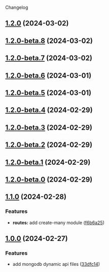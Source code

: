 Changelog

## [1.2.0](https://github.com/MikeDev75015/mongodb-dynamic-api/compare/1.2.0-beta.8...1.2.0) (2024-03-02)

## [1.2.0-beta.8](https://github.com/MikeDev75015/mongodb-dynamic-api/compare/release...1.2.0-beta.8) (2024-03-02)

## [1.2.0-beta.7](https://github.com/MikeDev75015/mongodb-dynamic-api/compare/prerelease...1.2.0-beta.7) (2024-03-02)

## [1.2.0-beta.6](https://github.com/MikeDev75015/mongodb-dynamic-api/compare/prerelease...1.2.0-beta.6) (2024-03-01)

## [1.2.0-beta.5](https://github.com/MikeDev75015/mongodb-dynamic-api/compare/prerelease...1.2.0-beta.5) (2024-03-01)

## [1.2.0-beta.4](https://github.com/MikeDev75015/mongodb-dynamic-api/compare/prerelease...1.2.0-beta.4) (2024-02-29)

## [1.2.0-beta.3](https://github.com/MikeDev75015/mongodb-dynamic-api/compare/prerelease...1.2.0-beta.3) (2024-02-29)

## [1.2.0-beta.2](https://github.com/MikeDev75015/mongodb-dynamic-api/compare/prerelease...1.2.0-beta.2) (2024-02-29)

## [1.2.0-beta.1](https://github.com/MikeDev75015/mongodb-dynamic-api/compare/prerelease...1.2.0-beta.1) (2024-02-29)

## [1.2.0-beta.0](https://github.com/MikeDev75015/mongodb-dynamic-api/compare/prerelease...1.2.0-beta.0) (2024-02-29)

## [1.1.0](https://github.com/MikeDev75015/mongodb-dynamic-api/compare/mongodb-dynamic-api-v1.1.0...mongodb-dynamic-api-v1.2.0) (2024-02-28)


### Features

* **routes:** add create-many module ([f6b6a25](https://github.com/MikeDev75015/mongodb-dynamic-api/commit/f6b6a25edfc924ce5e305951db97c353465156e3))

## [1.0.0](https://github.com/MikeDev75015/mongodb-dynamic-api/compare/mongodb-dynamic-api-v1.0.0...mongodb-dynamic-api-v1.1.0) (2024-02-27)


### Features

* add mongodb dynamic api files ([33dfc14](https://github.com/MikeDev75015/mongodb-dynamic-api/commit/33dfc143d34e31c802a5d1adb5e8d99ad5aadc6f))
